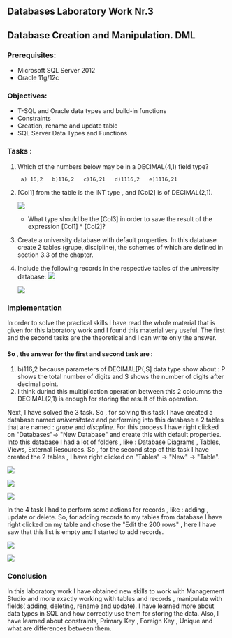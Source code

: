 ## Databases Laboratory Work Nr.3

## Database Creation and Manipulation. DML

### Prerequisites:
  - Microsoft SQL Server 2012
  - Oracle 11g/12c

### Objectives:
  - T-SQL and Oracle data types and build-in functions
  - Constraints
  - Creation, rename and update table
  - SQL Server Data Types and Functions
  
  
### Tasks :

1.  Which of the numbers below may be in a DECIMAL(4,1) field type?
 
         a) 16,2   b)116,2   c)16,21   d)1116,2   e)1116,21
         
         
 2. [Col1] from the table is the INT type , and [Col2] is of DECIMAL(2,1).
 
    ![](https://github.com/gzaharia/BDC_Labs/blob/master/Laboratory_Work_N3/Screens/table.PNG)
 
    * What type should be the [Col3] in order to save the result of the expression [Col1] * [Col2]?

 3. Create a university database with default properties. In this database create 2 tables (grupe, discipline), the schemes of which are defined in section 3.3 of the chapter.
 
 4. Include the following records in the respective tables of the university database:
     ![](https://github.com/gzaharia/BDC_Labs/blob/master/Laboratory_Work_N3/Screens/task4_1.PNG)
     
     ![](https://github.com/gzaharia/BDC_Labs/blob/master/Laboratory_Work_N3/Screens/task4_2.PNG)
     
     
 ### Implementation
 
 In order to solve the practical skills I have read the whole material that is given for this laboratory work and I found this material very useful. The first and the second tasks are the theoretical and I can write only the answer.  
#### So , the answer for the first and second task are :
 1. b)116,2 because parameters of DECIMAL[P(,S] data type show about : P shows the total number of digits and S shows the number of digits after decimal point.
 2. I think durind this multiplication operation between this 2 coloumns the DECIMAL(2,1) is enough for storing the result of this operation.
 
 Next, I have solved the 3 task. So , for solving this task I have created a database named *universitatea* and performing into this database a 2 tables that are named : *grupe* and *discpline*. For this process I have right clicked on "Databases"-> "New Database" and create this with default properties. Into this database I had a lot of folders , like : Database Diagrams , Tables, Views, External Resources. So , for the second step of this task I have created the 2 tables , I have right clicked on 
 "Tables" -> "New" -> "Table".
 
 ![](https://github.com/gzaharia/BDC_Labs/blob/master/Laboratory_Work_N3/Screens/Exercise3_1.PNG)
 
 ![](https://github.com/gzaharia/BDC_Labs/blob/master/Laboratory_Work_N3/Screens/Exercise3_2.PNG)
 
 ![](https://github.com/gzaharia/BDC_Labs/blob/master/Laboratory_Work_N3/Screens/Exercise3_3.PNG)
 
 In the 4 task I had to perform some actions for records , like : adding , update or delete. So, for adding records to my tables from database I have right clicked on my table and chose the "Edit the 200 rows" , here I have saw that this list is empty and I started to add records.
 
 ![](https://github.com/gzaharia/BDC_Labs/blob/master/Laboratory_Work_N3/Screens/Exercise4_1.PNG)
 
 ![](https://github.com/gzaharia/BDC_Labs/blob/master/Laboratory_Work_N3/Screens/Exercise4_2.PNG)
 
 ### Conclusion
 
 In this laboratory work I have obtained new skills to work with Management Studio and more exactly working with tables and records , manipulate with fields( adding, deleting, rename and update). I have learned more about data types in SQL and how correctly use them for storing the data. Also, I have learned about constraints, Primary Key , Foreign Key , Unique and what are differences between them.
